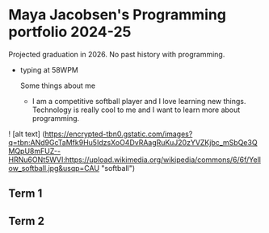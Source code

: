 # Maya Jacobsen's Programming portfolio 2024-25
Projected graduation in 2026. No past history with programming. 
- typing at 58WPM

  Some things about me
  + I am a competitive softball player and I love learning new things. Technology is really cool to me and I want to learn more about programming.

! [alt text] (https://encrypted-tbn0.gstatic.com/images?q=tbn:ANd9GcTaMfk9Hu5IdzsXoO4DvRAagRuKuJ20zYVZKjbc_mSbQe3QMQpU8mFUZ--HRNu6ONt5WVI:https://upload.wikimedia.org/wikipedia/commons/6/6f/Yellow_softball.jpg&usqp=CAU "softball")

## Term 1

## Term 2
